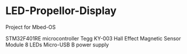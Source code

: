# LED-Propellor-Display
Project for Mbed-OS

STM32F401RE microcontroller
Tegg KY-003 Hall Effect Magnetic Sensor Module
8 LEDs
Micro-USB B power supply
